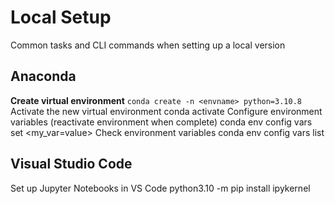 # Local Setup
Common tasks and CLI commands when setting up a local version

## Anaconda
**Create virtual environment**
```conda create -n <envname> python=3.10.8```
Activate the new virtual environment
conda activate <envname>
Configure environment variables (reactivate environment when complete) 
conda env config vars set <my_var=value>
Check environment variables
conda env config vars list

## Visual Studio Code
Set up Jupyter Notebooks in VS Code
python3.10 -m pip install ipykernel
